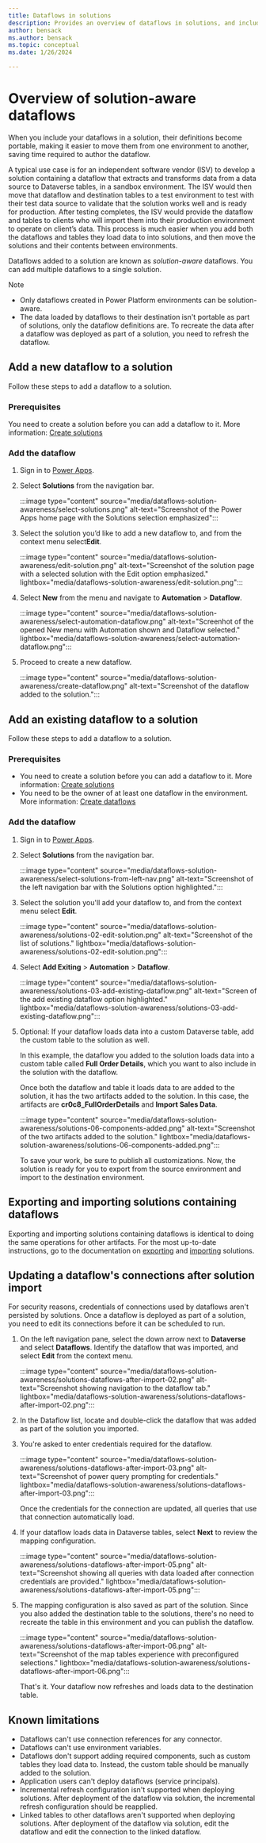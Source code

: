 ```yaml
---
title: Dataflows in solutions
description: Provides an overview of dataflows in solutions, and includes special considerations and limitations.
author: bensack
ms.author: bensack
ms.topic: conceptual 
ms.date: 1/26/2024 

---
```


# Overview of solution-aware dataflows

When you include your dataflows in a solution, their definitions become portable, making it easier to move them from one environment to another, saving time required to author the dataflow.

A typical use case is for an independent software vendor (ISV) to develop a solution containing a dataflow that extracts and transforms data from a data source to Dataverse tables, in a sandbox environment. The ISV would then move that dataflow and destination tables to a test environment to test with their test data source to validate that the solution works well and is ready for production. After testing completes, the ISV would provide the dataflow and tables to clients who will import them into their production environment to operate on client’s data. This process is much easier when you add both the dataflows and tables they load data to into solutions, and then move the solutions and their contents between environments.

Dataflows added to a solution are known as *solution-aware* dataflows. You can add multiple dataflows to a single solution.

> [!NOTE]
>
> * Only dataflows created in Power Platform environments can be solution-aware.
> * The data loaded by dataflows to their destination isn't portable as part of solutions, only the dataflow definitions are. To recreate the data after a dataflow was deployed as part of a solution, you need to refresh the dataflow.

## Add a new dataflow to a solution

Follow these steps to add a dataflow to a solution.

### Prerequisites

You need to create a solution before you can add a dataflow to it. More information: [Create solutions](/power-apps/maker/data-platform/create-solution)

### Add the dataflow

1. Sign in to [Power Apps](https://powerapps.microsoft.com).  

2. Select **Solutions** from the navigation bar.

   :::image type="content" source="media/dataflows-solution-awareness/select-solutions.png" alt-text="Screenshot of the Power Apps home page with the Solutions selection emphasized":::

3. Select the solution you’d like to add a new dataflow to, and from the context menu select**Edit**.

   :::image type="content" source="media/dataflows-solution-awareness/edit-solution.png" alt-text="Screenshot of the solution page with a selected solution with the Edit option emphasized." lightbox="media/dataflows-solution-awareness/edit-solution.png":::

4. Select **New** from the menu and navigate to **Automation** > **Dataflow**.

   :::image type="content" source="media/dataflows-solution-awareness/select-automation-dataflow.png" alt-text="Screenhot of the opened New menu with Automation shown and Dataflow selected." lightbox="media/dataflows-solution-awareness/select-automation-dataflow.png":::

5. Proceed to create a new dataflow.

   :::image type="content" source="media/dataflows-solution-awareness/create-dataflow.png" alt-text="Screenshot of the dataflow added to the solution.":::

## Add an existing dataflow to a solution

Follow these steps to add a dataflow to a solution.

### Prerequisites

* You need to create a solution before you can add a dataflow to it. More information: [Create solutions](/powerapps/maker/data-platform/create-solution)
* You need to be the owner of at least one dataflow in the environment. More information: [Create dataflows](/data-integration/dataflows/dataflows-integration-overview)

### Add the dataflow

1. Sign in to [Power Apps](https://powerapps.microsoft.com).
2. Select **Solutions** from the navigation bar.

   :::image type="content" source="media/dataflows-solution-awareness/select-solutions-from-left-nav.png" alt-text="Screenshot of the left navigation bar with the Solutions option highlighted.":::

3. Select the solution you'll add your dataflow to, and from the context menu select **Edit**.

   :::image type="content" source="media/dataflows-solution-awareness/solutions-02-edit-solution.png" alt-text="Screenshot of the list of solutions." lightbox="media/dataflows-solution-awareness/solutions-02-edit-solution.png":::

4. Select **Add Exiting** > **Automation** > **Dataflow**.

   :::image type="content" source="media/dataflows-solution-awareness/solutions-03-add-existing-dataflow.png" alt-text="Screen of the add existing dataflow option highlighted." lightbox="media/dataflows-solution-awareness/solutions-03-add-existing-dataflow.png":::

5. Optional: If your dataflow loads data into a custom Dataverse table, add the custom table to the solution as well.

   In this example, the dataflow you added to the solution loads data into a custom table called **Full Order Details**, which you want to also include in the solution with the dataflow.

   Once both the dataflow and table it loads data to are added to the solution, it has the two artifacts added to the solution. In this case, the artifacts are **cr0c8_FullOrderDetails** and **Import Sales Data**.

   :::image type="content" source="media/dataflows-solution-awareness/solutions-06-components-added.png" alt-text="Screenshot of the two artifacts added to the solution." lightbox="media/dataflows-solution-awareness/solutions-06-components-added.png":::

   To save your work, be sure to publish all customizations. Now, the solution is ready for you to export from the source environment and import to the destination environment.

## Exporting and importing solutions containing dataflows

Exporting and importing solutions containing dataflows is identical to doing the same operations for other artifacts. For the most up-to-date instructions, go to the documentation on [exporting](/powerapps/maker/data-platform/export-solutions) and [importing](/powerapps/maker/data-platform/import-update-export-solutions) solutions.

## Updating a dataflow's connections after solution import

For security reasons, credentials of connections used by dataflows aren't persisted by solutions. Once a dataflow is deployed as part of a solution, you need to edit its connections before it can be scheduled to run.

1. On the left navigation pane, select the down arrow next to **Dataverse** and select **Dataflows**. Identify the dataflow that was imported, and select **Edit** from the context menu.

   :::image type="content" source="media/dataflows-solution-awareness/solutions-dataflows-after-import-02.png" alt-text="Screenshot showing navigation to the dataflow tab." lightbox="media/dataflows-solution-awareness/solutions-dataflows-after-import-02.png":::

2. In the Dataflow list, locate and double-click the dataflow that was added as part of the solution you imported.

3. You're asked to enter credentials required for the dataflow.

   :::image type="content" source="media/dataflows-solution-awareness/solutions-dataflows-after-import-03.png" alt-text="Screenshot of power query prompting for credentials." lightbox="media/dataflows-solution-awareness/solutions-dataflows-after-import-03.png":::

   Once the credentials for the connection are updated, all queries that use that connection automatically load.

4. If your dataflow loads data in Dataverse tables, select **Next** to review the mapping configuration.

   :::image type="content" source="media/dataflows-solution-awareness/solutions-dataflows-after-import-05.png" alt-text="Screenshot showing all queries with data loaded after connection credentials are provided." lightbox="media/dataflows-solution-awareness/solutions-dataflows-after-import-05.png":::

5. The mapping configuration is also saved as part of the solution. Since you also added the destination table to the solutions, there's no need to recreate the table in this environment and you can publish the dataflow.

   :::image type="content" source="media/dataflows-solution-awareness/solutions-dataflows-after-import-06.png" alt-text="Screenshot of the map tables experience with preconfigured selections." lightbox="media/dataflows-solution-awareness/solutions-dataflows-after-import-06.png":::

   That's it. Your dataflow now refreshes and loads data to the destination table.

## Known limitations

* Dataflows can't use connection references for any connector.
* Dataflows can't use environment variables.
* Dataflows don't support adding required components, such as custom tables they load data to. Instead, the custom table should be manually added to the solution.
* Application users can't deploy dataflows (service principals).
* Incremental refresh configuration isn't supported when deploying solutions. After deployment of the dataflow via solution, the incremental refresh configuration should be reapplied.
* Linked tables to other dataflows aren't supported when deploying solutions. After deployment of the dataflow via solution, edit the dataflow and edit the connection to the linked dataflow.
